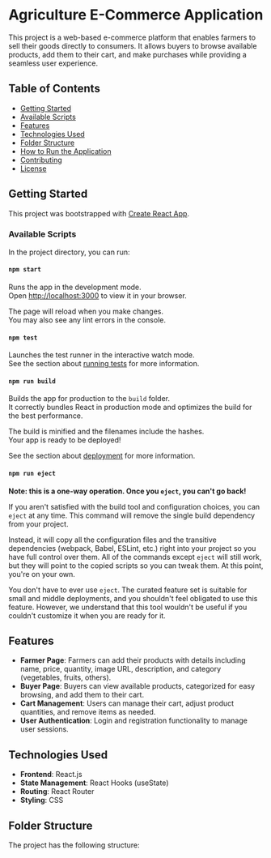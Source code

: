 # Agriculture E-Commerce Application

This project is a web-based e-commerce platform that enables farmers to sell their goods directly to consumers. It allows buyers to browse available products, add them to their cart, and make purchases while providing a seamless user experience.

## Table of Contents

- [Getting Started](#getting-started)
- [Available Scripts](#available-scripts)
- [Features](#features)
- [Technologies Used](#technologies-used)
- [Folder Structure](#folder-structure)
- [How to Run the Application](#how-to-run-the-application)
- [Contributing](#contributing)
- [License](#license)

## Getting Started

This project was bootstrapped with [Create React App](https://github.com/facebook/create-react-app).

### Available Scripts

In the project directory, you can run:

#### `npm start`

Runs the app in the development mode.\
Open [http://localhost:3000](http://localhost:3000) to view it in your browser.

The page will reload when you make changes.\
You may also see any lint errors in the console.

#### `npm test`

Launches the test runner in the interactive watch mode.\
See the section about [running tests](https://facebook.github.io/create-react-app/docs/running-tests) for more information.

#### `npm run build`

Builds the app for production to the `build` folder.\
It correctly bundles React in production mode and optimizes the build for the best performance.

The build is minified and the filenames include the hashes.\
Your app is ready to be deployed!

See the section about [deployment](https://facebook.github.io/create-react-app/docs/deployment) for more information.

#### `npm run eject`

**Note: this is a one-way operation. Once you `eject`, you can't go back!**

If you aren't satisfied with the build tool and configuration choices, you can `eject` at any time. This command will remove the single build dependency from your project.

Instead, it will copy all the configuration files and the transitive dependencies (webpack, Babel, ESLint, etc.) right into your project so you have full control over them. All of the commands except `eject` will still work, but they will point to the copied scripts so you can tweak them. At this point, you're on your own.

You don't have to ever use `eject`. The curated feature set is suitable for small and middle deployments, and you shouldn't feel obligated to use this feature. However, we understand that this tool wouldn't be useful if you couldn't customize it when you are ready for it.

## Features

- **Farmer Page**: Farmers can add their products with details including name, price, quantity, image URL, description, and category (vegetables, fruits, others).
- **Buyer Page**: Buyers can view available products, categorized for easy browsing, and add them to their cart.
- **Cart Management**: Users can manage their cart, adjust product quantities, and remove items as needed.
- **User Authentication**: Login and registration functionality to manage user sessions.

## Technologies Used

- **Frontend**: React.js
- **State Management**: React Hooks (useState)
- **Routing**: React Router
- **Styling**: CSS

## Folder Structure

The project has the following structure:

